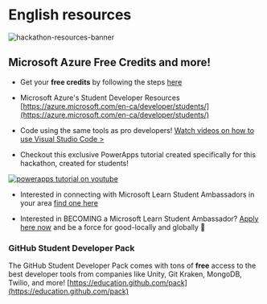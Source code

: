 #  English resources 

![hackathon-resources-banner](https://user-images.githubusercontent.com/5739370/91455732-766b6980-e850-11ea-9b3c-f24ff80ee0ed.PNG)

## Microsoft Azure Free Credits and more! 

- Get your **free credits** by following the steps [here](redeem-credit.md)

- Microsoft Azure's Student Developer Resources  [https://azure.microsoft.com/en-ca/developer/students/](https://azure.microsoft.com/en-ca/developer/students/)

- Code using the same tools as pro developers! [Watch videos on how to use Visual Studio Code >](https://code.visualstudio.com/docs/getstarted/introvideos)

- Checkout this exclusive PowerApps tutorial created specifically for this hackathon, created for students! 

[![powerapps tutorial on youtube](https://user-images.githubusercontent.com/5739370/91988961-ee78da00-ecfd-11ea-8720-dd1c43d6f0f3.png)](https://www.youtube.com/watch?v=cx8xEy8d5Cc  "PowerApps Tutorial- Click to Watch!")

- Interested in connecting with Microsoft Learn Student Ambassadors in your area [find one here](https://studentambassadors.microsoft.com/search/Profile)

- Interested in BECOMING a Microsoft Learn Student Ambassador? [Apply here now](https://studentambassadors.microsoft.com/) and be a force for good-locally and globally :blue_heart:




### GitHub Student Developer Pack 
The GitHub Student Developer Pack comes with tons of **free** access to the best developer tools from companies like Unity, Git Kraken, MongoDB, Twilio, and more! [https://education.github.com/pack](https://education.github.com/pack)
